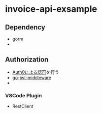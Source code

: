# invoice-api-exsample

## Dependency
- gorm
- 


## Authorization
- [Auth0による認可](https://auth0.com/docs/quickstart/backend/golang/interactive)を行う
- [go-jwt-middleware](https://github.com/auth0/go-jwt-middleware)
- 

### VSCode Plugin
- RestClient

